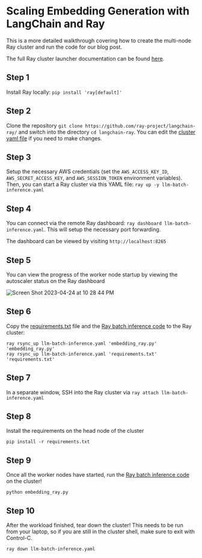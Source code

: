 # Scaling Embedding Generation with LangChain and Ray

This is a more detailed walkthrough covering how to create the multi-node Ray cluster and run the code for our blog post. 

The full Ray cluster launcher documentation can be found [here](https://docs.ray.io/en/latest/cluster/getting-started.html).

## Step 1
Install Ray locally: `pip install 'ray[default]'`

## Step 2
Clone the repository `git clone https://github.com/ray-project/langchain-ray/` and switch into the directory
`cd langchain-ray`.
You can edit the [cluster yaml file](llm-batch-inference.yaml) if you need to make changes.

## Step 3
Setup the necessary AWS credentials (set the `AWS_ACCESS_KEY_ID`, `AWS_SECRET_ACCESS_KEY`, and `AWS_SESSION_TOKEN` environment variables).
Then, you can start a Ray cluster via this YAML file: `ray up -y llm-batch-inference.yaml`

## Step 4
You can connect via the remote Ray dashboard: `ray dashboard llm-batch-inference.yaml`. 
This will setup the necessary port forwarding.

The dashboard can be viewed by visiting `http://localhost:8265`

## Step 5
You can view the progress of the worker node startup by viewing the autoscaler status on the Ray dashboard

![Screen Shot 2023-04-24 at 10 28 44 PM](https://user-images.githubusercontent.com/8068268/234182585-66ab4778-8a4b-4c34-acee-a0671ecd2fa7.png)

## Step 6
Copy the [requirements.txt](requirements.txt) file and the [Ray batch inference code](embedding_ray.py) to the Ray cluster:

```
ray rsync_up llm-batch-inference.yaml 'embedding_ray.py' 'embedding_ray.py'
ray rsync_up llm-batch-inference.yaml 'requirements.txt' 'requirements.txt'
```

## Step 7
In a separate window, SSH into the Ray cluster via `ray attach llm-batch-inference.yaml`

## Step 8
Install the requirements on the head node of the cluster

`pip install -r requirements.txt`

## Step 9
Once all the worker nodes have started, run the [Ray batch inference code](embedding_ray.py) on the cluster!

`python embedding_ray.py`

## Step 10

After the workload finished, tear down the cluster! This needs to be run from your laptop, so if you are
still in the cluster shell, make sure to exit with Control-C.

`ray down llm-batch-inference.yaml`